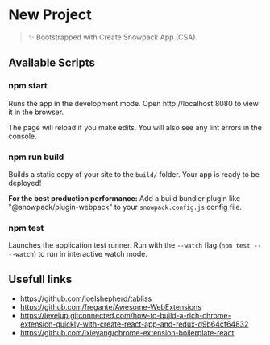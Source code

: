 # New Project

> ✨ Bootstrapped with Create Snowpack App (CSA).

## Available Scripts

### npm start

Runs the app in the development mode.
Open http://localhost:8080 to view it in the browser.

The page will reload if you make edits.
You will also see any lint errors in the console.

### npm run build

Builds a static copy of your site to the `build/` folder.
Your app is ready to be deployed!

**For the best production performance:** Add a build bundler plugin like "@snowpack/plugin-webpack" to your `snowpack.config.js` config file.

### npm test

Launches the application test runner.
Run with the `--watch` flag (`npm test -- --watch`) to run in interactive watch mode.

## Usefull links

- https://github.com/joelshepherd/tabliss
- https://github.com/fregante/Awesome-WebExtensions
- https://levelup.gitconnected.com/how-to-build-a-rich-chrome-extension-quickly-with-create-react-app-and-redux-d9b64cf64832
- https://github.com/lxieyang/chrome-extension-boilerplate-react

